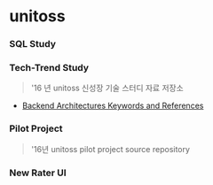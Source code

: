 # unitoss

### SQL Study

### Tech-Trend Study
>'16 년 unitoss 신성장 기술 스터디 자료 저장소
+ [Backend Architectures Keywords and References](https://gist.github.com/ragingwind/5840075)

### Pilot Project
>'16년 unitoss pilot project source repository

### New Rater UI
